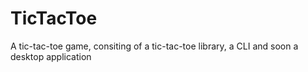 # TicTacToe

A tic-tac-toe game, consiting of a tic-tac-toe library, a CLI and soon a desktop application
